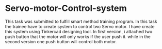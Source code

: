 # Servo-motor-Control-system
This task was submitted to fulfill smart method training program. In this task the trainee have to create system to control two Servo motor. I have create this system using Tinkercad designing tool. In first version, i attached two push button that the motor will only works if the user push it. while in the second version one push button will control both motor. 
